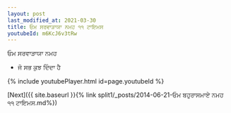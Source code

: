 ```yaml
---
layout: post
last_modified_at: 2021-03-30
title: ਓਮ ਸਰਵਾੜਾਯਾ ਨਮਹ ੧੧ ਟਾਇਮਸ
youtubeId: m6KcJ6v3tRw
---
```

 
 
 ਓਮ ਸਰਵਾੜਾਯਾ ਨਮਹ  
 
 -  ਜੋ ਸਭ ਕੁਝ ਦਿੰਦਾ ਹੈ 
 
  
 
  
 
 
 
 
 
 


{% include youtubePlayer.html id=page.youtubeId %}
 
[Next]({{ site.baseurl }}{% link  split1/_posts/2014-06-21-ਓਮ ਬਹੁਰਾਸਮਾਏ ਨਮਹ ੧੧ ਟਾਇਮਸ.md%})
 
